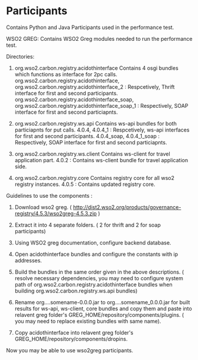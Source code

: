 Participants
============
Contains Python and Java Participants used in the performance test.

WSO2 GREG:
Contains WSO2 Greg modules needed to run the performance test. 

Directories:
1. org.wso2.carbon.registry.acidothinterface
Contains 4 osgi bundles which functions as interface for 2pc calls. 
org.wso2.carbon.registry.acidothinterface, org.wso2.carbon.registry.acidothinterface_2 : Respcetively, Thrift interface for first and second participants. 
org.wso2.carbon.registry.acidothinterface_soap, org.wso2.carbon.registry.acidothinterface_soap_1 : Respectively, SOAP interface for first and second particiapnts.

2. org.wso2.carbon.registry.ws.api
Contains ws-api bundles for both particiapnts for put calls. 
4.0.4, 4.0.4_1 : Respcetively, ws-api interfaces for first and second participants. 
4.0.4_soap, 4.0.4_1_soap : Respectively, SOAP interface for first and second particiapnts.

3. org.wso2.carbon.registry.ws.client
Contains ws-client for travel application part.
4.0.2 : Contains ws-client bundle for travel application side.

4. org.wso2.carbon.registry.core
Contains registry core for all wso2 registry instances. 
4.0.5 : Contains updated registry core. 

Guidelines to use the components :
1. Download wso2 greg. (  http://dist2.wso2.org/products/governance-registry/4.5.3/wso2greg-4.5.3.zip )

2. Extract it into 4 separate folders. ( 2 for thrift and 2 for soap participants)

3. Using WSO2 greg documentation, configure backend database. 

4. Open acidothinterface bundles and configure the constants with ip addresses.

5. Build the bundles in the same order given in the above descriptions. ( resolve necessary dependencies, you may need to configure system path of org.wso2.carbon.registry.acidothinterface bundles when building org.wso2.carbon.registry.ws.api bundles)

6. Rename org....somename-0.0.0.jar to org....somename_0.0.0.jar for built results for ws-api, ws-client, core bundles and copy them and paste into relavent greg folder's GREG_HOME/repository/components/plugins. ( you may need to replace existing bundles with same name). 

7. Copy acidothinterface into relavent greg folder's GREG_HOME/repository/components/dropins.



Now you may be able to use wso2greg participants.

